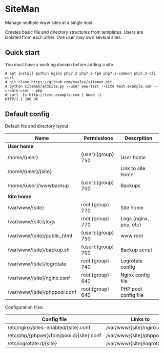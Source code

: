 # SiteMan
Manage multiple www sites at a single host.

Creates basic file and directory structures from templates. Users are isolated from each other. One user may own several sites.

## Quick start

You must have a working domain before adding a site.

```Shell
# apt install python nginx php7.2 php7.2-fpm php7.2-common php7.2-cli curl
# git clone https://github.com/xvalex/siteman.git
# python siteman/addsite.py --user www-test --site test.example.com --create-user --php
# curl -Is http://test.example.com | head -1
HTTP/1.1 200 OK
```

## Default config

Default file and directory layout:

| Name                         | Permissions              | Descrpition            |
|------------------------------|--------------------------|------------------------|
| **User home**                |                          |                        |
| /home/{user}                 | {user}:{group} 750       | User home              |
| /home/{user}/{site}          |                          | Link to site home      |
| /home/{user}/wwwbackup       | {user}:{group} 700       | Backups                |
| **Site home**                |                          |                        |
| /var/www/{site}              | root:{group} 770         | Site home              |
| /var/www/{site}/logs         | root:{group} 770         | Logs (nginx, php, etc) |
| /var/www/{site}/public_html  | {user}:{group} 750       | www root               |
| /var/www/{site}/backup.sh    | {user}:{group} 700       | Backup script          |
| /var/www/{site}/logrotate    | root:{group} 740         | Logrotate config       |
| /var/www/{site}/nginx.conf   | root:{group} 640         | Nginx config file      |
| /var/www/{site}/phppool.conf | root:{group} 640         | PHP pool config file   |

Configuration files:

| Config file                              | Links to                     |
|------------------------------------------|------------------------------|
| /etc/nginx/sites-enabled/{site}.conf     | /var/www/{site}/nginx.conf   |
| /etc/php/{phpver}/fpm/pool.d/{site}.conf | /var/www/{site}/phppool.conf |
| /etc/logrotate.d/{site}                  | /var/www/{site}/logrotate    |

